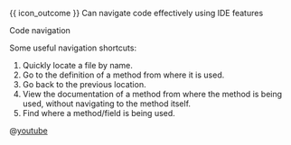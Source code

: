 <span id="prereqs"></span>

<span id="outcomes">{{ icon_outcome }} Can navigate code effectively using IDE features</span>

<span id="title">Code navigation</span>

<div id="body">

Some useful navigation shortcuts:

1. Quickly locate a file by name.
1. Go to the definition of a method from where it is used.
1. Go back to the previous location.
1. View the documentation of a method from where the method is being used, without navigating to the method itself.
1. Find where a method/field is being used.

<panel header="IntelliJ IDEA Code Navigation" expanded>

@[youtube](1UHsJyCq1SU)

</panel>

</div>

<div id="extras">
</div>
